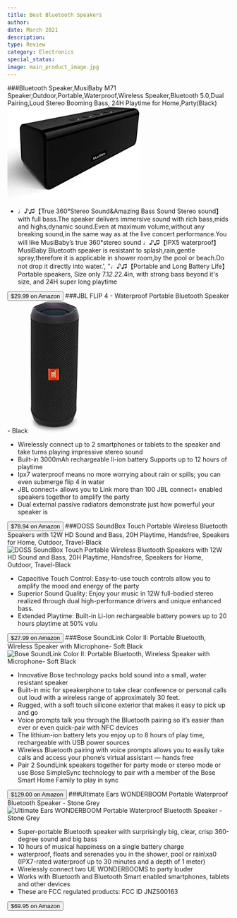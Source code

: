 ```yaml
---
title: Best Bluetooth Speakers
author: 
date: March 2021
description: 
type: Review
category: Electronics
special_status: 
image: main_product_image.jpg
---
```

###Bluetooth Speaker,MusiBaby M71 Speaker,Outdoor,Portable,Waterproof,Wireless Speaker,Bluetooth 5.0,Dual Pairing,Loud Stereo Booming Bass, 24H Playtime for Home,Party(Black)
![Bluetooth Speaker,MusiBaby M71 Speaker,Outdoor,Portable,Waterproof,Wireless Speaker,Bluetooth 5.0,Dual Pairing,Loud Stereo Booming Bass, 24H Playtime for Home,Party(Black)](./Bluetooth.jpeg)
- ♩♪♫【True 360°Stereo Sound&Amazing Bass Sound Stereo sound】with full bass.The speaker delivers immersive sound with rich bass,mids and highs,dynamic sound.Even at maximum volume,without any breaking sound,in the same way as at the live concert performance.You will like MusiBaby’s true 360°stereo sound ♩♪♫【IPX5 waterproof】MusiBaby Bluetooth speaker is resistant to splash,rain,gentle spray,therefore it is applicable in shower room,by the pool or beach.Do not drop it directly into water.', "♩♪♫【Portable and Long Battery Life】Portable speakers, Size only 7.1*2.2*2.4in, with strong bass beyond it's size, and 24H super long playtime

[<button class="button">$29.99 on Amazon</button>](https://www.amazon.com/gp/slredirect/picassoRedirect.html/ref=pa_sp_atf_aps_sr_pg1_1?ie=UTF8&adId=A01161611ITQJ8BUD82W1&url=%2FBluetooth-MusiBaby-Portable-Waterproof-Wireless%2Fdp%2FB08HMMB7J5%2Fref%3Dsr_1_1_sspa%3Fdchild%3D1%26keywords%3Dbluetooth%2Bspeakers%26qid%3D1614634214%26sr%3D8-1-spons%26psc%3D1&qualifier=1614634214&id=2961803082480543&widgetName=sp_atf)
###JBL FLIP 4 - Waterproof Portable Bluetooth Speaker - Black
![JBL FLIP 4 - Waterproof Portable Bluetooth Speaker - Black](./JBLFLIP4.jpeg)
- Wirelessly connect up to 2 smartphones or tablets to the speaker and take turns playing impressive stereo sound
- Built-in 3000mAh rechargeable li-ion battery Supports up to 12 hours of playtime
- Ipx7 waterproof means no more worrying about rain or spills; you can even submerge flip 4 in water
- JBL connect+ allows you to Link more than 100 JBL connect+ enabled speakers together to amplify the party
- Dual external passive radiators demonstrate just how powerful your speaker is

[<button class="button">$78.94 on Amazon</button>](https://www.amazon.com/JBL-Bluetooth-Portable-Stereo-Speaker/dp/B01MSYQWNY/ref=sr_1_3?dchild=1&keywords=bluetooth+speakers&qid=1614634214&sr=8-3)
###DOSS SoundBox Touch Portable Wireless Bluetooth Speakers with 12W HD Sound and Bass, 20H Playtime, Handsfree, Speakers for Home, Outdoor, Travel-Black
![DOSS SoundBox Touch Portable Wireless Bluetooth Speakers with 12W HD Sound and Bass, 20H Playtime, Handsfree, Speakers for Home, Outdoor, Travel-Black](https://images-na.ssl-images-amazon.com/images/I/81WOtKe9T1L.__AC_SX300_SY300_QL70_ML2_.jpg)
- Capacitive Touch Control: Easy-to-use touch controls allow you to amplify the mood and energy of the party
- Superior Sound Quality: Enjoy your music in 12W full-bodied stereo realized through dual high-performance drivers and unique enhanced bass.
- Extended Playtime: Built-in Li-Ion rechargeable battery powers up to 20 hours playtime at 50% volu

[<button class="button">$27.99 on Amazon</button>](https://www.amazon.com/DOSS-Wireless-Bluetooth-Portable-Speaker/dp/B01CQOV3YO/ref=sr_1_5?dchild=1&keywords=bluetooth+speakers&qid=1614634214&sr=8-5)
###Bose SoundLink Color II: Portable Bluetooth, Wireless Speaker with Microphone- Soft Black
![Bose SoundLink Color II: Portable Bluetooth, Wireless Speaker with Microphone- Soft Black](https://images-na.ssl-images-amazon.com/images/I/71Xg3PvaiQL.__AC_SX300_SY300_QL70_ML2_.jpg)
- Innovative Bose technology packs bold sound into a small, water resistant speaker
- Built-in mic for speakerphone to take clear conference or personal calls out loud with a wireless range of approximately 30 feet.
- Rugged, with a soft touch silicone exterior that makes it easy to pick up and go
- Voice prompts talk you through the Bluetooth pairing so it’s easier than ever or even quick-pair with NFC devices
- The lithium-ion battery lets you enjoy up to 8 hours of play time, rechargeable with USB power sources
- Wireless Bluetooth pairing with voice prompts allows you to easily take calls and access your phone’s virtual assistant — hands free
- Pair 2 SoundLink speakers together for party mode or stereo mode or use Bose SimpleSync technology to pair with a member of the Bose Smart Home Family to play in sync

[<button class="button">$129.00 on Amazon</button>](https://www.amazon.com/Bose-SoundLink-Color-Bluetooth-speaker/dp/B01HETFQKS/ref=sxin_9?ascsubtag=amzn1.osa.00470919-4a61-4ef4-919b-cced2bf23b01.ATVPDKIKX0DER.en_US&creativeASIN=B01HETFQKS&cv_ct_cx=bluetooth+speakers&cv_ct_id=amzn1.osa.00470919-4a61-4ef4-919b-cced2bf23b01.ATVPDKIKX0DER.en_US&cv_ct_pg=search&cv_ct_we=asin&cv_ct_wn=osp-single-source-earns-comm&dchild=1&keywords=bluetooth+speakers&linkCode=oas&pd_rd_i=B01HETFQKS&pd_rd_r=b4319636-de9e-4af3-886b-066eeeafeb56&pd_rd_w=GjF0y&pd_rd_wg=McCuP&pf_rd_p=35b32c02-1b41-4e49-9b89-0297af2446e1&pf_rd_r=4S76Y6ZRBE0W4EY6F2NN&qid=1614634214&sr=1-1-64f3a41a-73ca-403a-923c-8152c45485fe&tag=tgl0a3-20)
###Ultimate Ears WONDERBOOM Portable Waterproof Bluetooth Speaker - Stone Grey
![Ultimate Ears WONDERBOOM Portable Waterproof Bluetooth Speaker - Stone Grey](https://images-na.ssl-images-amazon.com/images/I/81yOSWyZv3L.__AC_SX300_SY300_QL70_ML2_.jpg)
- Super-portable Bluetooth speaker with surprisingly big, clear, crisp 360-degree sound and big bass
- 10 hours of musical happiness on a single battery charge
- waterproof, floats and serenades you in the shower, pool or rain\xa0 (IPX7-rated waterproof up to 30 minutes and a depth of 1 meter)
- Wirelessly connect two UE WONDERBOOMS to party louder
- Works with Bluetooth and Bluetooth Smart enabled smartphones, tablets and other devices
- These are FCC regulated products: FCC ID JNZS00163

[<button class="button">$69.95 on Amazon</button>](https://www.amazon.com/Ultimate-Ears-WONDERBOOM-Waterproof-Bluetooth/dp/B06XT3BS3Q/ref=sxin_10_ac_d_pm?ac_md=3-1-QmV0d2VlbiAkNTAgYW5kICQxMDA%3D-ac_d_pm&cv_ct_cx=bluetooth+speakers&dchild=1&keywords=bluetooth+speakers&pd_rd_i=B06XT3BS3Q&pd_rd_r=b4319636-de9e-4af3-886b-066eeeafeb56&pd_rd_w=i8YPj&pd_rd_wg=McCuP&pf_rd_p=8fdf5a02-eaef-4529-b481-7cb94a51ba04&pf_rd_r=4S76Y6ZRBE0W4EY6F2NN&psc=1&qid=1614634214&sr=1-1-22d05c05-1231-4126-b7c4-3e7a9c0027d0)

